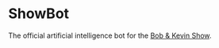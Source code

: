 # ShowBot

The official artificial intelligence bot for the [Bob & Kevin Show](https://bobandkevin.show/).


